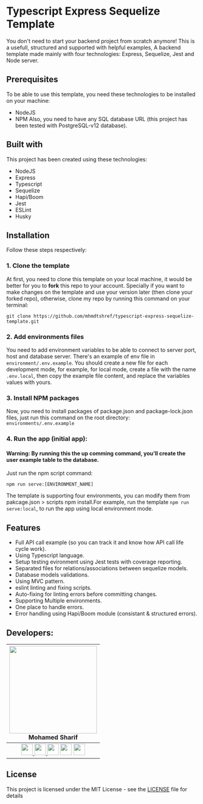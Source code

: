 # Typescript Express Sequelize Template

You don't need to start your backend project from scratch anymore! This is a usefull, structured and supported with helpful examples, A backend template made mainly with four technologies: Express, Sequelize, Jest and Node server.
## Prerequisites
To be able to use this template, you need these technologies to be installed on your machine:
- NodeJS
- NPM
Also, you need to have any SQL database URL (this project has been tested with PostgreSQL-v12 database).
## Built with
This project has been created using these technologies:
- NodeJS
- Express
- Typescript
- Sequelize
- Hapi/Boom
- Jest
- ESLint
- Husky
## Installation
Follow these steps respectively:
### 1. Clone the template
At first, you need to clone this template on your local machine, it would be better for you to **fork** this repo to your account. Specially if you want to make changes on the template and use your version later (then clone your forked repo), otherwise, clone my repo by running this command on your terminal:
```
git clone https://github.com/mhmdtshref/typescript-express-sequelize-template.git
```
### 2. Add environments files
You need to add environment variables to be able to connect to server port, host and database server. There's an example of env file in `environment/.env.example`. You should create a new file for each development mode, for example, for local mode, create a file with the name `.env.local`, then copy the example file content, and replace the variables values with yours.
### 3. Install NPM packages
Now, you need to install packages of package.json and package-lock.json files, just run this command on the root directory: `environments/.env.example`
### 4. Run the app (initial app):
#### **Warning: By running this the up comming command, you'll create the user example table to the database.**
Just run the npm script command:
```
npm run serve:[ENVIRONMENT_NAME]
```
The template is supporting four environments, you can modify them from pakcage.json > scripts
npm install.For example, run the template `npm run serve:local`, to run the app using local environment mode.
## Features
- Full API call example (so you can track it and know how API call life cycle work).
- Using Typescript language.
- Setup testing evironment using Jest tests with coverage reporting.
- Separated files for relations/associations between sequelize models.
- Database models validations.
- Using MVC pattern.
- eslint linting and fixing scripts.
- Auto-fixing for linting errors before committing changes.
- Supporting Multiple environments.
- One place to handle errors.
- Error handling using Hapi/Boom module (consistant & structured errors).

## Developers:
| <img src="https://avatars3.githubusercontent.com/u/19406147?s=460&u=80bc717b8a02a14b7db59f24bf578efdcb0bfa2e&v=4" width="230" /> <br/> Mohamed Sharif|
|---------------------------------------------------------------------------------------------------------------------|
| <div align="center"> <a href="https://github.com/mhmdtshref"> <img src="https://cdn.iconscout.com/icon/free/png-256/github-153-675523.png" width="30" /> </a> <a href="https://www.linkedin.com/in/mhmdtshref/"> <img src="https://freeiconshop.com/wp-content/uploads/edd/linkedin-flat.png" width="30" /> </a> <a href="https://www.instagram.com/mhmdtshref/"><img src="https://www.shareicon.net/data/256x256/2016/12/13/863380_media_512x512.png" width="30" /></a> <a href="https://www.facebook.com/mhmdtshref"><img src="https://cdn3.iconfinder.com/data/icons/social-icons-5/606/Facebook.png" width="30" /></a> <a href="https://www.snapchat.com/add/mhmdtshref"><img src="https://pbs.twimg.com/profile_images/1156097144664670208/aWnU5YMO_400x400.jpg" width="30" /></a> </div>                                                                                                            |

## License
This project is licensed under the MIT License - see the [LICENSE](https://github.com/mhmdtshref/typescript-express-sequelize-template/blob/master/LICENSE) file for details
